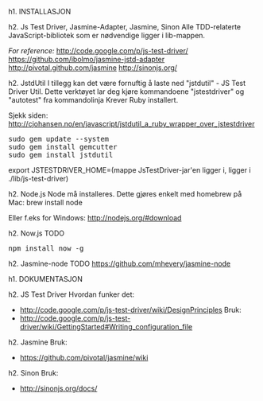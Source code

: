 h1. INSTALLASJON

h2. Js Test Driver, Jasmine-Adapter, Jasmine, Sinon
Alle TDD-relaterte JavaScript-bibliotek som er nødvendige ligger i lib-mappen.

*For reference:*
http://code.google.com/p/js-test-driver/
https://github.com/ibolmo/jasmine-jstd-adapter
http://pivotal.github.com/jasmine
http://sinonjs.org/

h2. JstdUtil
I tillegg kan det være fornuftig å laste ned "jstdutil" - JS Test Driver Util. 
Dette verktøyet lar deg kjøre kommandoene "jstestdriver" og "autotest" fra kommandolinja
Krever Ruby installert.

Sjekk siden: http://cjohansen.no/en/javascript/jstdutil_a_ruby_wrapper_over_jstestdriver
<pre>
sudo gem update --system
sudo gem install gemcutter
sudo gem install jstdutil
</pre>
export JSTESTDRIVER_HOME=(mappe JsTestDriver-jar'en ligger i, ligger i ./lib/js-test-driver)

h2. Node.js
Node må installeres. Dette gjøres enkelt med homebrew på Mac:
brew install node

Eller f.eks for Windows: http://nodejs.org/#download

h2. Now.js
TODO
<pre>
npm install now -g
</pre>

h2. Jasmine-node
TODO
https://github.com/mhevery/jasmine-node

h1. DOKUMENTASJON

h2. JS Test Driver
Hvordan funker det:
* http://code.google.com/p/js-test-driver/wiki/DesignPrinciples
Bruk:
* http://code.google.com/p/js-test-driver/wiki/GettingStarted#Writing_configuration_file

h2. Jasmine
Bruk:
* https://github.com/pivotal/jasmine/wiki
	
h2. Sinon
Bruk:
* http://sinonjs.org/docs/

